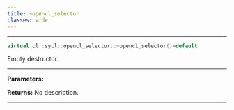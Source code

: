 ```yaml
---
title: ~opencl_selector
classes: wide
---
```



---

```cpp
virtual cl::sycl::opencl_selector::~opencl_selector()=default
```


Empty destructor. 


---
**Parameters:**

**Returns:** No description.

---
